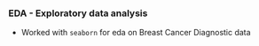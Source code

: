 ### EDA - Exploratory data analysis
- Worked with `seaborn` for eda on  Breast Cancer Diagnostic data 
